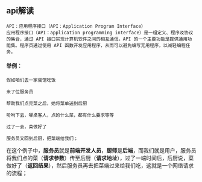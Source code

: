 ## api解读

```
API：应用程序接口（API：Application Program Interface）
应用程序接口（API：application programming interface）是一组定义、程序及协议的集合，通过 API 接口实现计算机软件之间的相互通信。API 的一个主要功能是提供通用功能集。程序员通过使用 API 函数开发应用程序，从而可以避免编写无用程序，以减轻编程任务。
```

#### 举例：

```
假如咱们去一家餐馆吃饭

来了位服务员

帮助我们点完菜之后，她将菜单送到后厨

吩咐下去，哪桌客人，点的什么菜，都有什么要求等等

过了一会，菜做好了

服务员又回到后厨，把菜端给我们；
```



 在这个例子中，**服务员**就是**前端开发人员**，**厨师**是**后端**，而我们就是用户，服务员将我们点的菜（**请求参数**）传至后厨（**请求地址**），过了一端时间后，后厨说，菜做好了（**返回结果**），然后服务员再去把菜端过来给我们吃，这就是一个网络请求的流程； 

